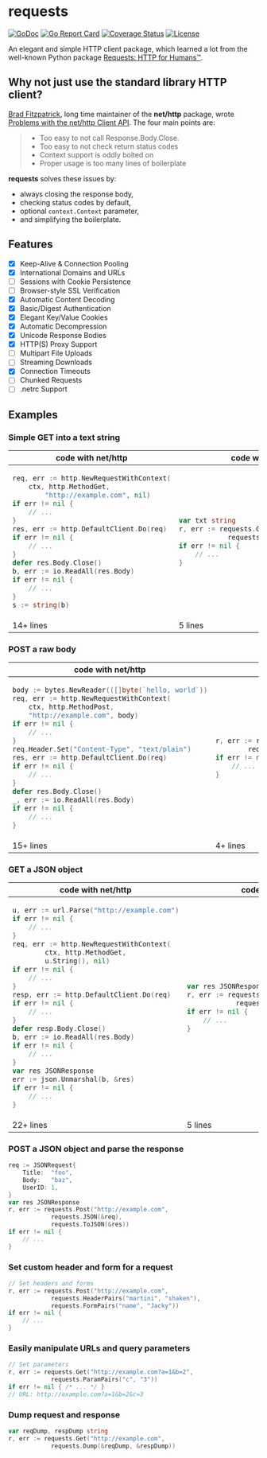 # requests
[![GoDoc](https://godoc.org/github.com/carlmjohnson/requests?status.svg)](https://pkg.go.dev/github.com/Wenchy/requests) 
[![Go Report Card](https://goreportcard.com/badge/github.com/carlmjohnson/requests)](https://goreportcard.com/report/github.com/Wenchy/requests)
[![Coverage Status](https://codecov.io/gh/Wenchy/requests/branch/master/graph/badge.svg)](https://codecov.io/gh/Wenchy/requests) 
[![License](https://img.shields.io/github/license/Wenchy/requests?style=flat-square)](https://opensource.org/licenses/MIT)

An elegant and simple HTTP client package, which learned a lot from the well-known Python package [Requests: HTTP for Humans™](https://requests.readthedocs.io/).

## Why not just use the standard library HTTP client?

[Brad Fitzpatrick](https://github.com/bradfitz), long time maintainer of the **net/http** package, wrote [Problems with the net/http Client API](https://github.com/bradfitz/exp-httpclient/blob/master/problems.md). The four main points are:

> - Too easy to not call Response.Body.Close.
> - Too easy to not check return status codes
> - Context support is oddly bolted on
> - Proper usage is too many lines of boilerplate

**requests** solves these issues by:

- always closing the response body,
- checking status codes by default,
- optional `context.Context` parameter,
- and simplifying the boilerplate.

## Features

- [x] Keep-Alive & Connection Pooling
- [x] International Domains and URLs
- [ ] Sessions with Cookie Persistence
- [ ] Browser-style SSL Verification
- [x] Automatic Content Decoding
- [x] Basic/Digest Authentication
- [x] Elegant Key/Value Cookies
- [x] Automatic Decompression
- [x] Unicode Response Bodies
- [x] HTTP(S) Proxy Support
- [ ] Multipart File Uploads
- [ ] Streaming Downloads
- [x] Connection Timeouts
- [ ] Chunked Requests
- [ ] .netrc Support

## Examples

### Simple GET into a text string

<table>
<thead>
<tr>
<th><strong>code with net/http</strong></th>
<th><strong>code with requests</strong></th>
</tr>
</thead>
<tbody>
<tr>
<td>

```go
req, err := http.NewRequestWithContext(
    ctx, http.MethodGet,
        "http://example.com", nil)
if err != nil {
    // ...
}
res, err := http.DefaultClient.Do(req)
if err != nil {
    // ...
}
defer res.Body.Close()
b, err := io.ReadAll(res.Body)
if err != nil {
    // ...
}
s := string(b)
```
</td>
<td>

```go
var txt string
r, err := requests.Get("http://example.com",
            requests.ToText(&txt))
if err != nil {
    // ...
}
```

</td>
</tr>
<tr><td>14+ lines</td><td>5 lines</td></tr>
</tbody>
</table>


### POST a raw body

<table>
<thead>
<tr>
<th><strong>code with net/http</strong></th>
<th><strong>code with requests</strong></th>
</tr>
</thead>
<tbody>
<tr>
<td>

```go
body := bytes.NewReader(([]byte(`hello, world`))
req, err := http.NewRequestWithContext(
    ctx, http.MethodPost, 
    "http://example.com", body)
if err != nil {
    // ...
}
req.Header.Set("Content-Type", "text/plain")
res, err := http.DefaultClient.Do(req)
if err != nil {
    // ...
}
defer res.Body.Close()
_, err := io.ReadAll(res.Body)
if err != nil {
    // ...
}
```

</td>
<td>

```go
r, err := requests.Post("http://example.com",   
        requests.Data(`hello, world`))
if err != nil {
    // ...
}
```

</td>
</tr>
<tr><td>15+ lines</td><td>4+ lines</td></tr></tbody></table>

### GET a JSON object

<table>
<thead>
<tr>
<th><strong>code with net/http</strong></th>
<th><strong>code with requests</strong></th>
</tr>
</thead>
<tbody>
<tr>
<td>

```go
u, err := url.Parse("http://example.com")
if err != nil {
    // ...
}
req, err := http.NewRequestWithContext(
        ctx, http.MethodGet,
        u.String(), nil)
if err != nil {
    // ...
}
resp, err := http.DefaultClient.Do(req)
if err != nil {
    // ...
}
defer resp.Body.Close()
b, err := io.ReadAll(res.Body)
if err != nil {
    // ...
}
var res JSONResponse
err := json.Unmarshal(b, &res)
if err != nil {
    // ...
}
```
</td><td>

```go
var res JSONResponse
r, err := requests.Post("http://example.com",
            requests.ToJSON(&res))
if err != nil {
    // ...
}
```

</td>
</tr>
<tr><td>22+ lines</td><td>5 lines</td></tr></tbody></table>

### POST a JSON object and parse the response

```go
req := JSONRequest{
    Title:  "foo",
    Body:   "baz",
    UserID: 1,
}
var res JSONResponse
r, err := requests.Post("http://example.com",
            requests.JSON(&req),
            requests.ToJSON(&res))
if err != nil {
    // ...
}
```

### Set custom header and form for a request

```go
// Set headers and forms
r, err := requests.Post("http://example.com", 
            requests.HeaderPairs("martini", "shaken"),
            requests.FormPairs("name", "Jacky"))
if err != nil {
    // ...
}
```

### Easily manipulate URLs and query parameters

```go
// Set parameters
r, err := requests.Get("http://example.com?a=1&b=2", 
            requests.ParamPairs("c", "3"))
if err != nil { /* ... */ }
// URL: http://example.com?a=1&b=2&c=3
```

### Dump request and response

```go
var reqDump, respDump string
r, err := requests.Get("http://example.com", 
            requests.Dump(&reqDump, &respDump))
```

